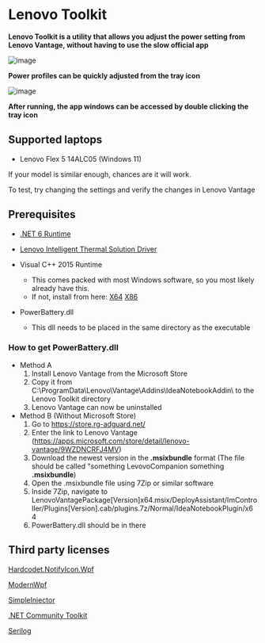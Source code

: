 # Lenovo Toolkit

**Lenovo Toolkit is a utility that allows you adjust the power setting from Lenovo Vantage, without having to use the slow official app**

![image](https://user-images.githubusercontent.com/62750643/193948650-76596fe5-fab3-44aa-b656-fe15a2d93f46.png)


**Power profiles can be quickly adjusted from the tray icon**

![image](https://user-images.githubusercontent.com/62750643/193938407-4f96a444-4c29-44be-90e0-f6c4e182dbce.png)

**After running, the app windows can be accessed by double clicking the tray icon**
## Supported laptops
- Lenovo Flex 5 14ALC05 (Windows 11)

If your model is similar enough, chances are it will work.

To test, try changing the settings and verify the changes in Lenovo Vantage

## Prerequisites
- [.NET 6 Runtime](https://dotnet.microsoft.com/en-us/download/dotnet/thank-you/runtime-6.0.9-windows-x64-installer)

- [Lenovo Intelligent Thermal Solution Driver](https://www.google.com/search?q=lenovo+<YOUR+MODEL>+intelligent+thermal+solution+driver+download)

- Visual C++ 2015 Runtime
  - This comes packed with most Windows software, so you most likely already have this.
  - If not, install from here: [X64](https://aka.ms/vs/17/release/vc_redist.x64.exe) [X86](https://aka.ms/vs/17/release/vc_redist.x86.exe)

- PowerBattery.dll
  - This dll needs to be placed in the same directory as the executable
  
### How to get PowerBattery.dll
- Method A
  1. Install Lenovo Vantage from the Microsoft Store
  2. Copy it from C:\ProgramData\Lenovo\Vantage\Addins\IdeaNotebookAddin\ to the Lenovo Toolkit directory
  3. Lenovo Vantage can now be uninstalled
- Method B (Without Microsoft Store)
  1.  Go to https://store.rg-adguard.net/
  2.  Enter the link to Lenovo Vantage (https://apps.microsoft.com/store/detail/lenovo-vantage/9WZDNCRFJ4MV)
  3.  Download the newest version in the **.msixbundle** format (The file should be called "something LevovoCompanion something **.msixbundle**)
  4.  Open the .msixbundle file using 7Zip or similar software
  5.  Inside 7Zip, navigate to LenovoVantagePackage\[Version\]x64.msix/DeployAssistant/ImController/Plugins\[Version\].cab/plugins.7z/Normal/IdeaNotebookPlugin/x64
  6.  PowerBattery.dll should be in there


 ## Third party licenses
 [Hardcodet.NotifyIcon.Wpf](https://github.com/hardcodet/wpf-notifyicon/blob/develop/LICENSE)
 
 [ModernWpf](https://github.com/Kinnara/ModernWpf/blob/master/LICENSE)
 
 [SimpleInjector](https://github.com/simpleinjector/SimpleInjector/blob/master/LICENSE)
 
 [.NET Community Toolkit](https://github.com/CommunityToolkit/dotnet/blob/main/License.md)
 
 [Serilog](https://github.com/serilog/serilog/blob/dev/LICENSE)

